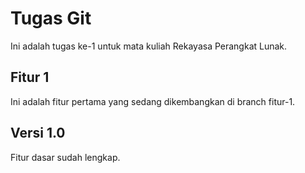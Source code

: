 # Tugas Git
Ini adalah tugas ke-1 untuk mata kuliah Rekayasa Perangkat Lunak.

## Fitur 1
Ini adalah fitur pertama yang sedang dikembangkan di branch fitur-1.

## Versi 1.0
Fitur dasar sudah lengkap.
